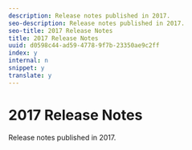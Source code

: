 ```yaml
---
description: Release notes published in 2017.
seo-description: Release notes published in 2017.
seo-title: 2017 Release Notes
title: 2017 Release Notes
uuid: d0598c44-ad59-4778-9f7b-23350ae9c2ff
index: y
internal: n
snippet: y
translate: y
---
```


# 2017 Release Notes

Release notes published in 2017.


